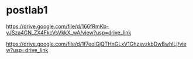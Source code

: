 # postlab1


https://drive.google.com/file/d/166fRmKb-yJSza4GN_ZX4FkcVsVkkX_wA/view?usp=drive_link

https://drive.google.com/file/d/1f7eolGjQTHnGLxV1GhzsvzkbDwBwhlLj/view?usp=drive_link

